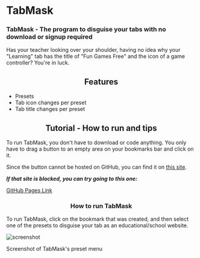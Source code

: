 # TabMask

### TabMask - The program to disguise your tabs with no download or signup required
Has your teacher looking over your shoulder, having no idea why your "Learning" tab has the title of "Fun Games Free" and the icon of a game controller? You're in luck.

<h2 align="center">Features</h2>

- Presets
- Tab icon changes per preset
- Tab title changes per preset

<h2 align="center">Tutorial - How to run and tips</h2>

To run TabMask, you don't have to download or code anything. You only have to drag a button to an empty area on your bookmarks bar and click on it.


Since the button cannot be hosted on GitHub, you can find it on [this site](https://1728.saraw25307.repl.co).

*__If that site is blocked, you can try going to this one:__*

[GitHub Pages Link](https://bananadev-frfr.github.io/TabMask)

<h3 align="center">How to run TabMask</h3>

To run TabMask, click on the bookmark that was created, and then select one of the presets to disguise your tab as an educational/school website.



![screenshot](https://user-images.githubusercontent.com/131310543/234735397-d8ce74a7-2243-418e-9ec5-4a54b0bb0097.png)

Screenshot of TabMask's preset menu













